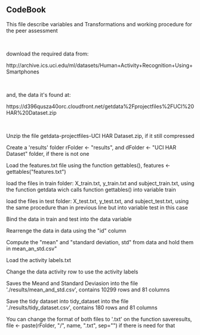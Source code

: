 <h2>CodeBook</h2>
<p>This file describe variables and Transformations and working procedure for the peer assessment</p>
<br />
<p>download the required data from:</p>
<p>http://archive.ics.uci.edu/ml/datasets/Human+Activity+Recognition+Using+Smartphones</p>
<br />
<p>and, the data it's found at:</p>
<p>https://d396qusza40orc.cloudfront.net/getdata%2Fprojectfiles%2FUCI%20HAR%20Dataset.zip </p>
<br />
<p>Unzip the file getdata-projectfiles-UCI HAR Dataset.zip, if it still compressed</p>
<p>Create a 'results' folder rFolder <- "results", and dFolder <- "UCI HAR Dataset" folder, if there is not one</p>
<p>Load the features.txt file using the function gettables(), features <- gettables("features.txt")</p>
<p>load the files in train folder: X_train.txt, y_train.txt and subject_train.txt, using the function getdata wich calls function gettables() into variable train</p>
<p>load the files in test folder: X_test.txt, y_test.txt, and subject_test.txt, using the same procedure than in previous line but into variable test in this case</p>
<p>Bind the data in train and test into the data variable</p>
<p>Rearrenge the data in data using the "id" column</p>
<p>Compute the "mean" and "standard deviation, std" from data and hold them in mean_an_std.csv"</p>
<p>Load the activity labels.txt</p>
<p>Change the data activity row to use the activity labels</p>
<p>Saves the Meand and Standard Deviasion into the file './results/mean_and_std.csv', contains 10299 rows and 81 columns</p>
<p>Save the tidy dataset into tidy_dataset into the file './results/tidy_dataset.csv', contains 180 rows and 81 columns</p>
<p>You can change the format of both files to '.txt' on the function saveresults, file <- paste(rFolder, "/", name, ".txt", sep="") if there is need for that</p>
